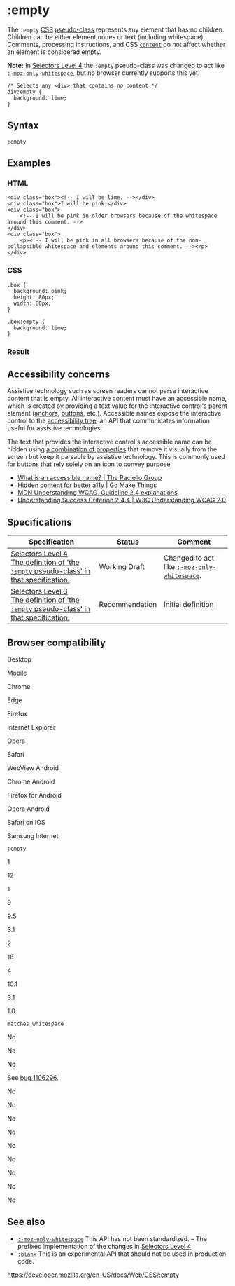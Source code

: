 # :empty

The `:empty` [CSS](https://developer.mozilla.org/en-US/docs/Web/CSS) [pseudo-class](pseudo-classes) represents any element that has no children. Children can be either element nodes or text (including whitespace). Comments, processing instructions, and CSS [`content`](content) do not affect whether an element is considered empty.

**Note:** In [Selectors Level 4](https://drafts.csswg.org/selectors-4/#the-empty-pseudo) the `:empty` pseudo-class was changed to act like <span style="white-space: nowrap;">[`:-moz-only-whitespace`](:-moz-only-whitespace)</span>, but no browser currently supports this yet.

    /* Selects any <div> that contains no content */
    div:empty {
      background: lime;
    }

## Syntax

    :empty

## Examples

### HTML

    <div class="box"><!-- I will be lime. --></div>
    <div class="box">I will be pink.</div>
    <div class="box">
        <!-- I will be pink in older browsers because of the whitespace around this comment. -->
    </div>
    <div class="box">
        <p><!-- I will be pink in all browsers because of the non-collapsible whitespace and elements around this comment. --></p>
    </div>

### CSS

    .box {
      background: pink;
      height: 80px;
      width: 80px;
    }

    .box:empty {
      background: lime;
    }

### Result

## Accessibility concerns

Assistive technology such as screen readers cannot parse interactive content that is empty. All interactive content must have an accessible name, which is created by providing a text value for the interactive control's parent element ([anchors](https://developer.mozilla.org/en-US/docs/Web/HTML/Element/a), [buttons](https://developer.mozilla.org/en-US/docs/Web/HTML/Element/button), etc.). Accessible names expose the interactive control to the [accessibility tree](https://developer.mozilla.org/en-US/docs/Learn/Accessibility/What_is_accessibility#accessibility_apis), an API that communicates information useful for assistive technologies.

The text that provides the interactive control's accessible name can be hidden using [a combination of properties](https://gomakethings.com/hidden-content-for-better-a11y/#hiding-the-link) that remove it visually from the screen but keep it parsable by assistive technology. This is commonly used for buttons that rely solely on an icon to convey purpose.

- [What is an accessible name? | The Paciello Group](https://developer.paciellogroup.com/blog/2017/04/what-is-an-accessible-name/)
- [Hidden content for better a11y | Go Make Things](https://gomakethings.com/hidden-content-for-better-a11y/)
- [MDN Understanding WCAG, Guideline 2.4 explanations](https://developer.mozilla.org/en-US/docs/Web/Accessibility/Understanding_WCAG/Operable#guideline_2.4_%e2%80%94_navigable_provide_ways_to_help_users_navigate_find_content_and_determine_where_they_are)
- [Understanding Success Criterion 2.4.4 | W3C Understanding WCAG 2.0](https://www.w3.org/TR/UNDERSTANDING-WCAG20/navigation-mechanisms-refs.html)

## Specifications

<table><thead><tr class="header"><th>Specification</th><th>Status</th><th>Comment</th></tr></thead><tbody><tr class="odd"><td><a href="https://drafts.csswg.org/selectors-4/#the-empty-pseudo">Selectors Level 4<br />
<span class="small">The definition of 'the <code>:empty</code> pseudo-class' in that specification.</span></a></td><td><span class="spec-wd">Working Draft</span></td><td>Changed to act like <a href=":-moz-only-whitespace"><code>:-moz-only-whitespace</code></a>.</td></tr><tr class="even"><td><a href="https://drafts.csswg.org/selectors-3/#empty-pseudo">Selectors Level 3<br />
<span class="small">The definition of 'the <code>:empty</code> pseudo-class' in that specification.</span></a></td><td><span class="spec-rec">Recommendation</span></td><td>Initial definition</td></tr></tbody></table>

## Browser compatibility

Desktop

Mobile

Chrome

Edge

Firefox

Internet Explorer

Opera

Safari

WebView Android

Chrome Android

Firefox for Android

Opera Android

Safari on IOS

Samsung Internet

`:empty`

1

12

1

9

9.5

3.1

2

18

4

10.1

3.1

1.0

`matches_whitespace`

No

No

No

See [bug 1106296](https://bugzil.la/1106296).

No

No

No

No

No

No

No

No

No

## See also

- [`:-moz-only-whitespace`](:-moz-only-whitespace) <span class="icon non-standard" viewbox="0 0 100 100" xmlns="http://www.w3.org/2000/svg" role="img"> This API has not been standardized. </span> – The <span class="page-not-created">prefixed</span> implementation of the changes in [Selectors Level 4](https://drafts.csswg.org/selectors-4/#the-empty-pseudo)
- [`:blank`](:blank) <span class="icon experimental" viewbox="0 0 100 100" xmlns="http://www.w3.org/2000/svg" role="img"> This is an experimental API that should not be used in production code. </span>

<a href="https://developer.mozilla.org/en-US/docs/Web/CSS/:empty" class="_attribution-link">https://developer.mozilla.org/en-US/docs/Web/CSS/:empty</a>
